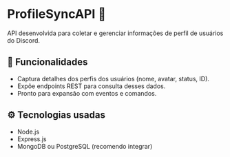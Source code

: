 # ProfileSyncAPI 🚀

API desenvolvida para coletar e gerenciar informações de perfil de usuários do Discord.

## 🌟 Funcionalidades
- Captura detalhes dos perfis dos usuários (nome, avatar, status, ID).
- Expõe endpoints REST para consulta desses dados.
- Pronto para expansão com eventos e comandos.

## ⚙️ Tecnologias usadas
- Node.js
- Express.js
- MongoDB ou PostgreSQL (recomendo integrar)
